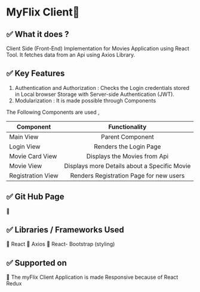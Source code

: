 #  MyFlix Client:ledger:
## :white_check_mark: What it does ?

Client Side (Front-End) Implementation for Movies Application using React Tool.  It fetches data from an Api using Axios Library. 


## :white_check_mark: Key Features

1. Authentication and Authorization :  Checks the Login credentials stored in Local browser Storage with Server-side Authentication (JWT).
1. Modularization : It is made possible through Components

The Following Components are used ,

| Component        | Functionality    |
| -------------    | :-------------:  | 
| Main View        | Parent Component| 
| Login View       | Renders the Login Page| 
| Movie Card View  |  Displays the Movies from Api    |   
| Movie View       |    Displays more Details about a Specific Movie  | 
| Registration View       |    Renders Registration Page for new users  | 


## :white_check_mark: Git Hub Page 
:link: 

## :white_check_mark:  Libraries / Frameworks Used 
:small_orange_diamond:  React
:small_orange_diamond:  Axios
:small_orange_diamond:  React- Bootstrap (styling)

## :white_check_mark: Supported on
:small_blue_diamond: The myFlix Client Application is made Responsive because of React Redux
